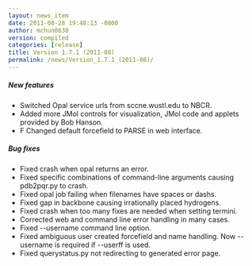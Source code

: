 ```yaml
---
layout: news_item
date: 2011-08-28 19:48:13 -0800
author: mchun0630
version: compiled
categories: [release]
title: Version 1.7.1 (2011-08)
permalink: /news/Version_1.7.1_(2011-08)/
---
```



<h5>New features</h5>

<ul>
<li>Switched Opal service urls from sccne.wustl.edu to NBCR.</li>
<li>Added more JMol controls for visualization, JMol code and applets provided by Bob Hanson.</li>
<li>F Changed default forcefield to PARSE in web interface.</li>

</ul>

<h5>Bug fixes</h5>
<ul>
<li>Fixed crash when opal returns an error.</li>
<li>Fixed specific combinations of command-line arguments causing pdb2pqr.py to crash.</li>
<li>Fixed opal job failing when filenames have spaces or dashs.</li>
<li>Fixed gap in backbone causing irrationally placed hydrogens.</li>
<li>Fixed crash when too many fixes are needed when setting termini.</li>
<li>Corrected web and command line error handling in many cases.</li>
<li>Fixed --username command line option.</li>
<li>Fixed ambiguous user created forcefield and name handling. Now --username is required if --userff is used. </li>
<li>Fixed querystatus.py not redirecting to generated error page.</li>

</ul>  
